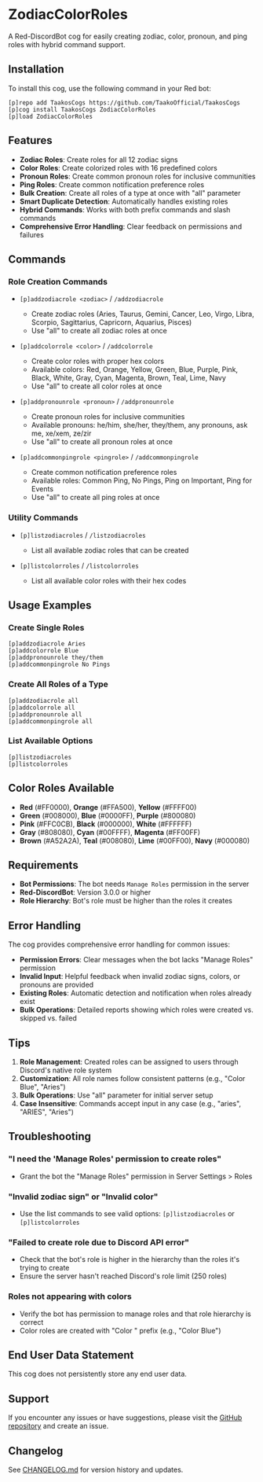 # ZodiacColorRoles

A Red-DiscordBot cog for easily creating zodiac, color, pronoun, and ping roles with hybrid command support.

## Installation

To install this cog, use the following command in your Red bot:

```
[p]repo add TaakosCogs https://github.com/TaakoOfficial/TaakosCogs
[p]cog install TaakosCogs ZodiacColorRoles
[p]load ZodiacColorRoles
```

## Features

- **Zodiac Roles**: Create roles for all 12 zodiac signs
- **Color Roles**: Create colorized roles with 16 predefined colors
- **Pronoun Roles**: Create common pronoun roles for inclusive communities
- **Ping Roles**: Create common notification preference roles
- **Bulk Creation**: Create all roles of a type at once with "all" parameter
- **Smart Duplicate Detection**: Automatically handles existing roles
- **Hybrid Commands**: Works with both prefix commands and slash commands
- **Comprehensive Error Handling**: Clear feedback on permissions and failures

## Commands

### Role Creation Commands

- `[p]addzodiacrole <zodiac>` / `/addzodiacrole`
  - Create zodiac roles (Aries, Taurus, Gemini, Cancer, Leo, Virgo, Libra, Scorpio, Sagittarius, Capricorn, Aquarius, Pisces)
  - Use "all" to create all zodiac roles at once

- `[p]addcolorrole <color>` / `/addcolorrole`
  - Create color roles with proper hex colors
  - Available colors: Red, Orange, Yellow, Green, Blue, Purple, Pink, Black, White, Gray, Cyan, Magenta, Brown, Teal, Lime, Navy
  - Use "all" to create all color roles at once

- `[p]addpronounrole <pronoun>` / `/addpronounrole`
  - Create pronoun roles for inclusive communities
  - Available pronouns: he/him, she/her, they/them, any pronouns, ask me, xe/xem, ze/zir
  - Use "all" to create all pronoun roles at once

- `[p]addcommonpingrole <pingrole>` / `/addcommonpingrole`
  - Create common notification preference roles
  - Available roles: Common Ping, No Pings, Ping on Important, Ping for Events
  - Use "all" to create all ping roles at once

### Utility Commands

- `[p]listzodiacroles` / `/listzodiacroles`
  - List all available zodiac roles that can be created

- `[p]listcolorroles` / `/listcolorroles`
  - List all available color roles with their hex codes

## Usage Examples

### Create Single Roles
```
[p]addzodiacrole Aries
[p]addcolorrole Blue
[p]addpronounrole they/them
[p]addcommonpingrole No Pings
```

### Create All Roles of a Type
```
[p]addzodiacrole all
[p]addcolorrole all
[p]addpronounrole all
[p]addcommonpingrole all
```

### List Available Options
```
[p]listzodiacroles
[p]listcolorroles
```

## Color Roles Available

- **Red** (#FF0000), **Orange** (#FFA500), **Yellow** (#FFFF00)
- **Green** (#008000), **Blue** (#0000FF), **Purple** (#800080)
- **Pink** (#FFC0CB), **Black** (#000000), **White** (#FFFFFF)
- **Gray** (#808080), **Cyan** (#00FFFF), **Magenta** (#FF00FF)
- **Brown** (#A52A2A), **Teal** (#008080), **Lime** (#00FF00), **Navy** (#000080)

## Requirements

- **Bot Permissions**: The bot needs `Manage Roles` permission in the server
- **Red-DiscordBot**: Version 3.0.0 or higher
- **Role Hierarchy**: Bot's role must be higher than the roles it creates

## Error Handling

The cog provides comprehensive error handling for common issues:

- **Permission Errors**: Clear messages when the bot lacks "Manage Roles" permission
- **Invalid Input**: Helpful feedback when invalid zodiac signs, colors, or pronouns are provided
- **Existing Roles**: Automatic detection and notification when roles already exist
- **Bulk Operations**: Detailed reports showing which roles were created vs. skipped vs. failed

## Tips

1. **Role Management**: Created roles can be assigned to users through Discord's native role system
2. **Customization**: All role names follow consistent patterns (e.g., "Color Blue", "Aries")
3. **Bulk Operations**: Use "all" parameter for initial server setup
4. **Case Insensitive**: Commands accept input in any case (e.g., "aries", "ARIES", "Aries")

## Troubleshooting

### "I need the 'Manage Roles' permission to create roles"
- Grant the bot the "Manage Roles" permission in Server Settings > Roles

### "Invalid zodiac sign" or "Invalid color"
- Use the list commands to see valid options: `[p]listzodiacroles` or `[p]listcolorroles`

### "Failed to create role due to Discord API error"
- Check that the bot's role is higher in the hierarchy than the roles it's trying to create
- Ensure the server hasn't reached Discord's role limit (250 roles)

### Roles not appearing with colors
- Verify the bot has permission to manage roles and that role hierarchy is correct
- Color roles are created with "Color " prefix (e.g., "Color Blue")

## End User Data Statement

This cog does not persistently store any end user data.

## Support

If you encounter any issues or have suggestions, please visit the [GitHub repository](https://github.com/TaakoOfficial/TaakosCogs) and create an issue.

## Changelog

See [CHANGELOG.md](CHANGELOG.md) for version history and updates.